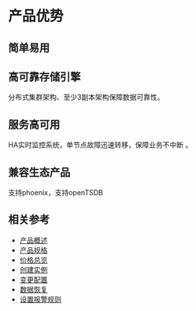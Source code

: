 # 产品优势

## 简单易用

## 高可靠存储引擎	
分布式集群架构、至少3副本架构保障数据可靠性。
## 服务高可用	
HA实时监控系统，单节点故障迅速转移，保障业务不中断 。
## 兼容生态产品	
支持phoenix，支持openTSDB

## 相关参考

- [产品概述](../Product-Introduction/Overview.md)
- [产品规格](../Product-Introduction/Specification.md)
- [价格总览](../Pricing/Price-Overview.md)
- [创建实例](../Getting-Started/Create-Instance.md)
- [变更配置](../Operation-Guide/Instance-Management/Modify-Instance-Spec.md)
- [数据恢复](../Operation-Guide/Backup/Restore-Instance.md)
- [设置报警规则](../Operation-Guide/Monitoring/Alarm-Rules.md)
